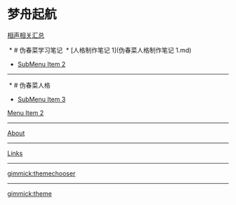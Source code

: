 
# 梦舟起航

[相声相关汇总]()

  * # 伪春菜学习笔记 
  * [人格制作笔记 1](伪春菜人格制作笔记 1.md)
  * [SubMenu Item 2](subitem2.md)
  - - - -
  * # 伪春菜人格
  * [SubMenu Item 3](subitem3.md)

[Menu Item 2](item2.md)
- - - -
[About](about.md)
- - - -
[Links](links.md)
- - - -
[gimmick:themechooser](Theme)
- - - - 
[gimmick:theme](cosmo)
